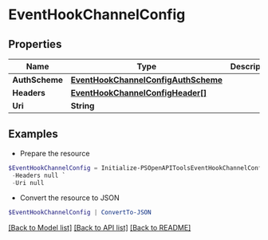 # EventHookChannelConfig
## Properties

Name | Type | Description | Notes
------------ | ------------- | ------------- | -------------
**AuthScheme** | [**EventHookChannelConfigAuthScheme**](EventHookChannelConfigAuthScheme.md) |  | [optional] 
**Headers** | [**EventHookChannelConfigHeader[]**](EventHookChannelConfigHeader.md) |  | [optional] 
**Uri** | **String** |  | [optional] 

## Examples

- Prepare the resource
```powershell
$EventHookChannelConfig = Initialize-PSOpenAPIToolsEventHookChannelConfig  -AuthScheme null `
 -Headers null `
 -Uri null
```

- Convert the resource to JSON
```powershell
$EventHookChannelConfig | ConvertTo-JSON
```

[[Back to Model list]](../README.md#documentation-for-models) [[Back to API list]](../README.md#documentation-for-api-endpoints) [[Back to README]](../README.md)

